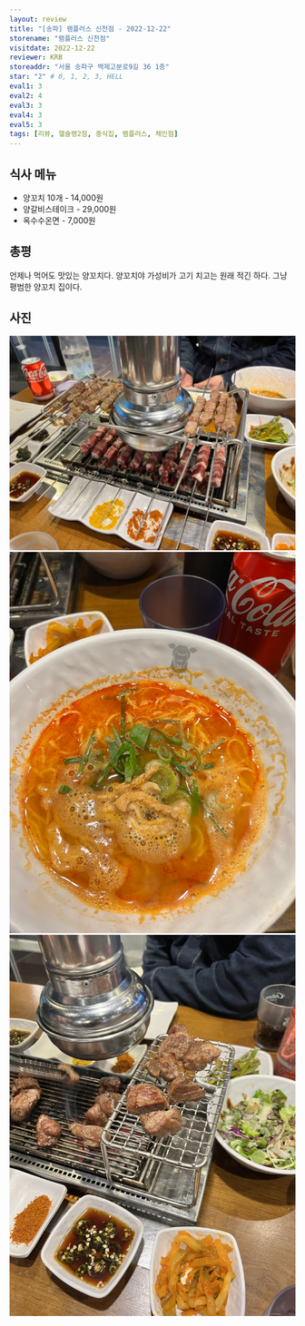 ```yaml
---
layout: review
title: "[송파] 램플러스 신천점 - 2022-12-22"
storename: "램플러스 신천점"
visitdate: 2022-12-22
reviewer: KRB
storeaddr: "서울 송파구 백제고분로9길 36 1층"
star: "2" # 0, 1, 2, 3, HELL
eval1: 3
eval2: 4
eval3: 3
eval4: 3
eval5: 3
tags: [리뷰, 헬슐랭2점, 중식집, 램플러스, 체인점]
---
```


## 식사 메뉴

- 양꼬치 10개 - 14,000원
- 양갈비스테이크 - 29,000원
- 옥수수온면 - 7,000원

## 총평

언제나 먹어도 맛있는 양꼬치다. 양꼬치야 가성비가 고기 치고는 원래 적긴 하다. 그냥 평범한 양꼬치 집이다.

## 사진

![](/img/20221222lambplus1.jpg)
![](/img/20221222lambplus2.jpg)
![](/img/20221222lambplus3.jpg)